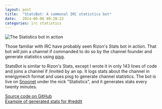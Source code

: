```yaml
---
layout: post
title:  "StatsBot: A communal IRC statistics bot"
date:   2014-06-06 09:20:22
categories: irc statistics
---
```


![The Statistics bot in action](http://overflod.chary.us/static/images/stats.png)

Those familiar with IRC have probably seen Rizon's Stats bot in action. That bot will join a channel if commanded to do so by the channel founder and generate statistics using [pisg](http://pisg.sourceforge.net).

StatsBot is similar to Rizon's Stats, except I wrote it in only 143 lines of code and joins a channel if /invited by an op. It logs stats about the channel in energymech format and uses pisg to generate channel statistics. The bot is live on [Snoonet](https://snoonet.org) under the nick "Statistics", and it generates stats every twenty minutes.

[Source code on GitHub](https://github.com/flotwig/StatsBot/)  
[Example of generated stats for #reddit](http://stats.irc.so/%23reddit.html)